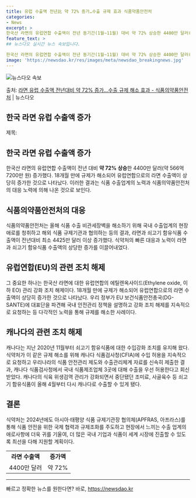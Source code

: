 ```yaml
---
title: 유럽 수출액 전년比 약 72% 증가…수출 규제 효과 식품약품안전처
categories:
- News
excerpt: >
한국산 라면의 유럽연합 수출액이 전년 동기간(1월~11월) 대비 약 72% 상승한 4400만 달러(약 566…
feature_text: >
## 뉴스다오 실시간 뉴스 속보입니다.

한국산 라면의 유럽연합 수출액이 전년 동기간(1월~11월) 대비 약 72% 상승한 4400만 달러(약 566…
image: 'https://newsdao.kr/res/images/meta/newsdao_breakingnews.jpg'
---
```


![뉴스다오 속보](https://newsdao.kr/res/images/meta/newsdao_breakingnews.jpg)

<p>출처: <a href="https://newsdao.kr/2898" rel="dofollow">라면 유럽 수출액 전년대비 약 72% 증가…수출 규제 해소 효과 - 식품의약품안전처</a> | 뉴스다오</p>

<h2 data-ke-size="size26">한국 라면 유럽 수출액 증가</h2>
제목: <h2>한국 라면 유럽 수출액 증가</h2>
<p data-ke-size="size16">한국산 라면의 유럽연합 수출액이 전년 대비 <b>약 72% 상승</b>한 4400만 달러(약 566억 7200만 원) 증가했다. 18개월 만에 규제가 해소되어 유럽연합으로의 라면 수출액이 상당히 증가한 것으로 나타났다. 이러한 결과는 식품 수출업계의 노력과 식품의약품안전처의 대응 노력에 의해 나온 것으로 보인다.</p>

<h2 data-ke-size="size26">식품의약품안전처의 대응</h2>
<p data-ke-size="size16">식품의약품안전처는 올해 식품 수출 비관세장벽을 해소하기 위해 국내 수출업계의 현장 애로를 청취하고 해외 식품 규제기관과 협의하는 등의 결과, 라면과 쇠고기 함유식품 수출액이 전년대비 최소 4425만 달러 이상 증가했다. 식약처의 빠른 대응과 노력이 라면과 쇠고기 함유식품 수출액의 상당한 증가를 이끌어내었다.</p>

<h2 data-ke-size="size26">유럽연합(EU)의 관련 조치 해제</h2>
<p data-ke-size="size16">그 중요한 하나는 한국산 라면에 대한 유럽연합의 에틸렌옥사이드(Ethylene oxide, 이하 EO) 관리 강화 조치 해제이다. 18개월 만에 규제가 해소되어 유럽연합으로의 라면 수출액이 상당히 증가한 것으로 나타났다. 우리 정부가 EU 보건식품안전총국(DG-SANTE)에 대표단을 파견해 국내 안전관리 정책을 설명하고 강화 조치 해제를 지속적으로 요청하는 등 다각적인 노력을 통해 규제를 해소한 사례이다.</p>

<h2 data-ke-size="size26">캐나다의 관련 조치 해제</h2>
<p data-ke-size="size16">캐나다는 지난 2020년 11월부터 쇠고기 함유식품에 대한 수입강화 조치를 유지해 왔다. 식약처가 이 같은 규제 해소를 위해 캐나다 식품검사청(CFIA)에 수입 허용을 지속적으로 요청하고 우리나라의 식품 안전관리 제도와 수출관리체계 자료를 신속히 제출한 결과, 캐나다 식품검사청에서 국내 식품제조업체 3곳에 대해 수출을 우선 허용한다고 회신받았다. 캐나다의 식육 위생검역 관리가 강화되면서 중단됐던 조미료, 사골육수 등 쇠고기 함유식품이 올해 4월부터 다시 캐나다로 수출할 수 있게 됐다.</p>

<h2 data-ke-size="size26">결론</h2>
<p data-ke-size="size16">식약처는 2024년에도 아시아·태평양 식품 규제기관장 협의체(APFRAS, 아프라스)를 통해 식품 안전을 위한 국제 협력과 규제조화를 주도하고 현장에서 느끼는 수출 업계의 애로사항에 더욱 귀를 기울여, 더 많은 국내 기업과 식품이 세계 시장에 진출할 수 있도록 최선을 다해 지원할 계획이다.</p>

<table>
    <tbody>
        <tr>
            <td style="text-align: center; height: 17px;"><b>라면 수출액</b></td>
            <td style="text-align: center; height: 17px;"><b>증가액</b></td>
        </tr>
        <tr>
            <td style="text-align: center; height: 17px;">4400만 달러</td>
            <td style="text-align: center; height: 17px;">약 72%</td>
        </tr>
    </tbody>
</table>
<hr> 

빠르고 정확한 뉴스를 원한다면? 바로, <a href="https://newsdao.kr" rel="dofollow">https://newsdao.kr</a>


    
